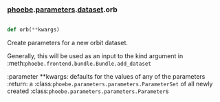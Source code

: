 ### [phoebe](phoebe.md).[parameters](phoebe.parameters.md).[dataset](phoebe.parameters.dataset.md).orb

```py

def orb(**kwargs)

```



Create parameters for a new orbit dataset.

Generally, this will be used as an input to the kind argument in
:meth:`phoebe.frontend.bundle.Bundle.add_dataset`

:parameter **kwargs: defaults for the values of any of the parameters
:return: a :class:`phoebe.parameters.parameters.ParameterSet` of all newly
    created :class:`phoebe.parameters.parameters.Parameter`s

